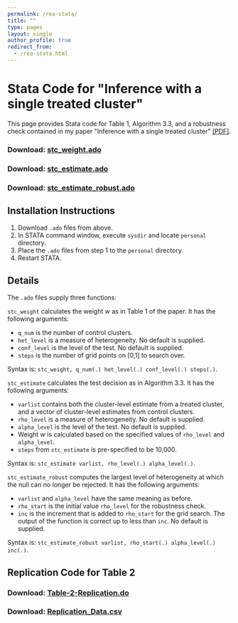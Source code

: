 ```yaml
---
permalink: /rea-stata/
title: ""
type: pages
layout: single
author_profile: true
redirect_from:
  - /rea-stata.html
---
```


# Stata Code for "Inference with a single treated cluster"

This page provides Stata code for Table 1, Algorithm 3.3, and a robustness check contained in my paper "Inference with a single treated cluster" [[PDF]](/assets/hagemann_rea.pdf).

### Download: [stc_weight.ado](/assets/stc_weight.ado)
### Download: [stc_estimate.ado](/assets/stc_estimate.ado)
### Download: [stc_estimate_robust.ado](/assets/stc_estimate_robust.ado)

## Installation Instructions

1. Download `.ado` files from above.
2. In STATA command window, execute `sysdir` and locate `personal` directory.
3. Place the `.ado` files from step 1 to the `personal` directory.
4. Restart STATA.

## Details

The `.ado` files supply three functions:

`stc_weight` calculates the weight *w* as in Table 1 of the paper. It has the following arguments:
  * `q_num` is the number of control clusters.
  * `het_level` is a measure of heterogeneity. No default is supplied.
  * `conf_level` is the level of the test. No default is supplied.
  * `steps` is the number of grid points on [0,1] to search over.

Syntax is: `stc_weight, q_num(.) het_level(.) conf_level(.) steps(.)`.

`stc_estimate` calculates the test decision as in Algorithm 3.3. It has the following arguments:
  * `varlist` contains both the cluster-level estimate from a treated cluster, and a vector of cluster-level estimates from control clusters.
  * `rho_level` is a measure of heterogeneity. No default is supplied.
  * `alpha_level` is the level of the test. No default is supplied.
  * Weight *w* is calculated based on the specified values of `rho_level` and `alpha_level`.
  * `steps` from `stc_estimate` is pre-specified to be 10,000.

Syntax is: `stc_estimate varlist, rho_level(.) alpha_level(.)`.

`stc_estimate_robust` computes the largest level of heterogeneity at which the null can no longer be rejected. It has the following arguments:
  * `varlist` and `alpha_level` have the same meaning as before.
  * `rho_start` is the initial value `rho_level` for the robustness check.
  * `inc` is the increment that is added to `rho_start` for the grid search. The output of the function is correct up to less than `inc`. No default is supplied.

Syntax is: `stc_estimate_robust varlist, rho_start(.) alpha_level(.) inc(.)`.


## Replication Code for Table 2

### Download: [Table-2-Replication.do](/assets/Table_2_Replication.do)
### Download: [Replication_Data.csv](/assets/all_results.csv)
